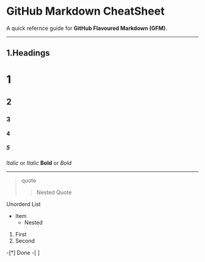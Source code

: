 # GitHub Markdown CheatSheet

A quick refernce guide for **GitHub Flavoured Markdown (GFM).**

---

## 1.Headings

# 1
## 2
### 3
#### 4
##### 5

*Italic* or _Italic_
**Bold** or _Bold_

---
> quote
>> Nested Quote
>>

Unorderd List
- Item
  - Nested

1. First
2. Second

-[*] Done
-[ ]
